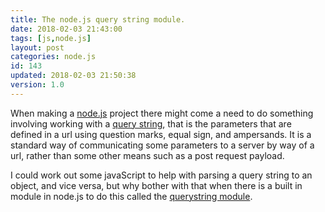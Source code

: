 ```yaml
---
title: The node.js query string module.
date: 2018-02-03 21:43:00
tags: [js,node.js]
layout: post
categories: node.js
id: 143
updated: 2018-02-03 21:50:38
version: 1.0
---
```


When making a [node.js](https://nodejs.org/en/) project there might come a need to do something involving working with a [query string](https://en.wikipedia.org/wiki/Query_string), that is the parameters that are defined in a url using question marks, equal sign, and ampersands. It is a standard way of communicating some parameters to a server by way of a url, rather than some other means such as a post request payload.

<!-- more -->

I could work out some javaScript to help with parsing a query string to an object, and vice versa, but why bother with that when there is a built in module in node.js to do this called the [querystring module](https://nodejs.org/api/querystring.html).

